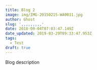 ```yaml
---
title: Blog 2
image: img/IMG-20150215-WA0011.jpg
author: Ghost
slug: ',,,,,,,,,'
date: 2018-09-04T07:03:47.149Z
date_updated: 2019-03-29T09:33:47.953Z
tags:
  - Test
draft: true
---
```


Blog description
